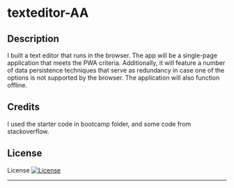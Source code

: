 # texteditor-AA

## Description

 I built a text editor that runs in the browser. The app will be a single-page application that meets the PWA criteria. Additionally, it will feature a number of data persistence techniques that serve as redundancy in case one of the options is not supported by the browser. The application will also function offline.


## Credits


I used the starter code in bootcamp folder, and some code from stackoverflow.

## License

License
[![License](https://img.shields.io/badge/License-Apache_2.0-blue.svg)](https://opensource.org/licenses/Apache-2.0)



---